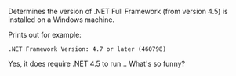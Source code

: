 Determines the version of .NET Full Framework (from version 4.5) is installed on a Windows machine.

Prints out for example:

    .NET Framework Version: 4.7 or later (460798)

Yes, it does require .NET 4.5 to run...  What's so funny?
